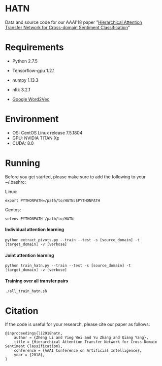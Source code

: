 # HATN

Data and source code for our AAAI'18 paper "[Hierarchical Attention Transfer Network for Cross-domain Sentiment Classification](https://www.aaai.org/ocs/index.php/AAAI/AAAI18/paper/view/16873/16149)"

# Requirements
+ Python 2.7.5

+ Tensorflow-gpu 1.2.1

+ numpy 1.13.3

+ nltk 3.2.1 

+ [Google Word2Vec](https://code.google.com/archive/p/word2vec/)

# Environment
+ OS: CentOS Linux release 7.5.1804
+ GPU: NVIDIA TITAN Xp
+ CUDA: 8.0

# Running
Before you get started, please make sure to add the following to your ~/.bashrc:

Linux:
```
export PYTHONPATH=/path/to/HATN:$PYTHONPATH
```

Centos:
```
setenv PYTHONPATH /path/to/HATN
```

#### Individual attention learning
```
python extract_pivots.py --train --test -s [source_domain] -t [target_domain] -v [verbose]
```
#### Joint attention learning
```
python train_hatn.py --train --test -s [source_domain] -t [target_domain] -v [verbose]
```
#### Training over all transfer pairs
```
./all_train_hatn.sh
```



# Citation

If the code is useful for your research, please cite our paper as follows:

```
@inproceedings{li2018hatn,
	author = {Zheng Li and Ying Wei and Yu Zhang and Qiang Yang},
	title = {Hierarchical Attention Transfer Network for Cross-Domain Sentiment Classification},
	conference = {AAAI Conference on Artificial Intelligence},
	year = {2018},
}
```
